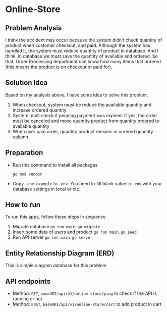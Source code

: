 # Online-Store

## Problem Analysis
I think the accident may occur because the system didn't check quantity of product when customer checkout, and paid. Although the system has handled it, the system must reduce quantity of product in database. And I think, in database we must save the quantity of available and ordered. So that, Order Processing department can know how many items that ordered (this means the product is on checkout or paid for).

## Solution Idea
Based on my analysis above, I have some idea to solve this problem.

1. When checkout, system must be reduce the available quantity and increase ordered quantity
2. System must check if pending payment was expired. If yes, the order must be canceled and move quantity product from quantity ordered to available quantity
3. When user paid order, quantity product remains in ordered quantity column

## Preparation
* Run this command to install all packages
    ```
    go mod vendor
    ```
* Copy ```.env.example``` to ```.env```. You need to fill blank value in ```.env``` with your database settings in local or etc.

## How to run
To run this apps, follow these steps in sequence
1. Migrate database ```go run main.go migrate```
2. Insert some data of users and product ```go run main.go seed```
3. Run API server ```go run main.go serve```

## Entity Relationship Diagram (ERD)
This is simple diagram database for this problem
[](erd.png)

## API endpoints
- Method: ```GET```, ```baseURI/api/v1/online-store/ping``` to check if the API is running or not
- Method: ```POST```, ```baseURI/api/v1/online-store/cart``` to add product in cart